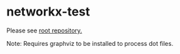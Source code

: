# networkx-test

Please see [root repository.](https://github.com/mtanzim/algorithmsII)

Note: Requires graphviz to be installed to process dot files.
